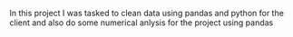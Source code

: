 In this project I was tasked to clean data using pandas and python for the client and also do some numerical anlysis for the project using pandas 
